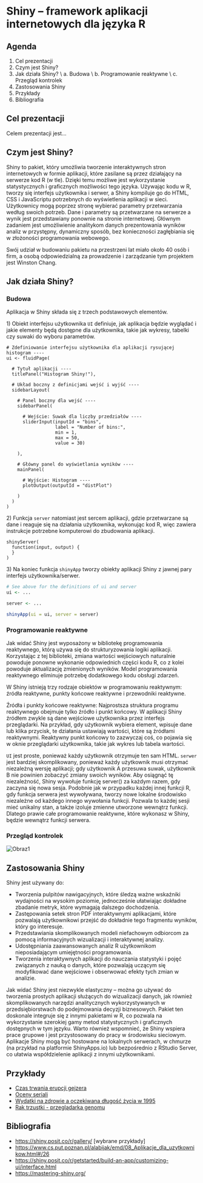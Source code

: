 # Shiny – framework aplikacji internetowych dla języka R

## Agenda 
  1. Cel prezentacji
  2. Czym jest Shiny?
  3. Jak działa Shiny? \\
    a. Budowa \\
    b. Programowanie reaktywne \\
    c. Przegląd kontrolek 
  5. Zastosowania Shiny
  6. Przykłady
  7. Bibliografia

## Cel prezentacji

Celem prezentacji jest...

## Czym jest Shiny?

Shiny to pakiet, który umożliwia tworzenie interaktywnych stron internetowych w formie aplikacji, które zasilane są przez działający na serwerze kod R (w tle). Dzięki temu możliwe jest wykorzystanie statystycznych i graficznych możliwości tego języka. Używając kodu w R, tworzy się interfejs użytkownika i serwer, a Shiny kompiluje go do HTML, CSS i JavaScriptu potrzebnych do wyświetlenia aplikacji w sieci. Użytkownicy mogą poprzez stronę wybierać parametry przetwarzania według swoich potrzeb. Dane i parametry są przetwarzane na serwerze a wynik jest przedstawiany ponownie na stronie internetowej. Głównym zadaniem jest umożliwienie analitykom danych prezentowania wyników analiz w przystępny, dynamiczny sposób, bez konieczności zagłębiania się w złożoności programowania webowego.

Swój udział w budowaniu pakietu na przestrzeni lat miało około 40 osób i firm, a osobą odpowiedzialną za prowadzenie i zarządzanie tym projektem jest Winston Chang. 

## Jak działa Shiny?
### Budowa

Aplikacja w Shiny składa się z trzech podstawowych elementów.

1\) Obiekt interfejsu użytkownika ```UI``` definiuje, jak aplikacja będzie wyglądać i jakie elementy będą dostępne dla użytkownika, takie jak wykresy, tabelki czy suwaki do wyboru parametrów. 

``` 
# Zdefiniowanie interfejsu użytkownika dla aplikacji rysującej histogram ----
ui <- fluidPage(

  # Tytuł aplikacji ----
  titlePanel("Histogram Shiny!"),

  # Układ boczny z definicjami wejść i wyjść ----
  sidebarLayout(

    # Panel boczny dla wejść ----
    sidebarPanel(

      # Wejście: Suwak dla liczby przedziałów ----
      sliderInput(inputId = "bins",
                  label = "Number of bins:",
                  min = 1,
                  max = 50,
                  value = 30)

    ),

    # Główny panel do wyświetlania wyników ----
    mainPanel(

      # Wyjście: Histogram ----
      plotOutput(outputId = "distPlot")

    )
  )
)
```

2\) Funkcja ```server``` natomiast jest sercem aplikacji, gdzie przetwarzane są dane i reaguje się na działania użytkownika, wykonując kod R, więc zawiera instrukcje potrzebne komputerowi do zbudowania aplikacji.
```
shinyServer(
  function(input, output) {
  }
)
```

3\) Na koniec funkcja ```shinyApp``` tworzy obiekty aplikacji Shiny z jawnej pary interfejs użytkownika/serwer.
```r
# See above for the definitions of ui and server
ui <- ...

server <- ...

shinyApp(ui = ui, server = server)
```


### Programowanie reaktywne 

Jak widać Shiny jest wyposażony w bibliotekę programowania reaktywnego, którą używa się do strukturyzowania logiki aplikacji. Korzystając z tej biblioteki, zmiana wartości wejściowych naturalnie powoduje ponowne wykonanie odpowiednich części kodu R, co z kolei powoduje aktualizację zmienionych wyników. Model programowania reaktywnego eliminuje potrzebę dodatkowego kodu obsługi zdarzeń. 

W Shiny istnieją trzy rodzaje obiektów w programowaniu reaktywnym: źródła reaktywne, punkty końcowe reaktywne i przewodniki reaktywne. 

Źródła i punkty końcowe reaktywne: Najprostsza struktura programu reaktywnego obejmuje tylko źródło i punkt końcowy. W aplikacji Shiny źródłem zwykle są dane wejściowe użytkownika przez interfejs przeglądarki. Na przykład, gdy użytkownik wybiera element, wpisuje dane lub klika przycisk, te działania ustawiają wartości, które są źródłami reaktywnymi. Reaktywny punkt końcowy to zazwyczaj coś, co pojawia się w oknie przeglądarki użytkownika, takie jak wykres lub tabela wartości. 

```UI``` jest proste, ponieważ każdy użytkownik otrzymuje ten sam HTML. ```serwer``` jest bardziej skomplikowany, ponieważ każdy użytkownik musi otrzymać niezależną wersję aplikacji; gdy użytkownik A przesuwa suwak, użytkownik B nie powinien zobaczyć zmiany swoich wyników. 
Aby osiągnąć tę niezależność, Shiny wywołuje funkcję server() za każdym razem, gdy zaczyna się nowa sesja. Podobnie jak w przypadku każdej innej funkcji R, gdy funkcja serwera jest wywoływana, tworzy nowe lokalne środowisko niezależne od każdego innego wywołania funkcji. Pozwala to każdej sesji mieć unikalny stan, a także izoluje zmienne utworzone wewnątrz funkcji. Dlatego prawie całe programowanie reaktywne, które wykonasz w Shiny, będzie wewnątrz funkcji serwera. 

### Przegląd kontrolek

![Obraz1](https://github.com/KamilSieniu/Shiny---walidacja-modelu/blob/f42e7d1196f863006e90e02145a057e25066b787/MicrosoftTeams-image.png)

## Zastosowania Shiny

Shiny jest używany do:


* Tworzenia pulpitów nawigacyjnych, które śledzą ważne wskaźniki wydajności na wysokim poziomie, jednocześnie ułatwiając dokładne zbadanie metryk, które wymagają dalszego dochodzenia.
* Zastępowania setek stron PDF interaktywnymi aplikacjami, które pozwalają użytkownikowi przejść do dokładnie tego fragmentu wyników, który go interesuje. 
* Przedstawiania skomplikowanych modeli niefachowym odbiorcom za pomocą informacyjnych wizualizacji i interaktywnej analizy. 
* Udostępniania zaawansowanych analiz R użytkownikom nieposiadającym umiejętności programowania. 
* Tworzenia interaktywnych aplikacji do nauczania statystyki i pojęć związanych z nauką o danych, które pozwalają uczącym się modyfikować dane wejściowe i obserwować efekty tych zmian w analizie. 

Jak widać Shiny jest niezwykle elastyczny – można go używać do tworzenia prostych aplikacji służących do wizualizacji danych, jak również skomplikowanych narzędzi analitycznych wykorzystywanych w przedsiębiorstwach do podejmowania decyzji biznesowych. Pakiet ten doskonale integruje się z innymi pakietami w R, co pozwala na wykorzystanie szerokiej gamy metod statystycznych i graficznych dostępnych w tym języku. Warto również wspomnieć, że Shiny wspiera prace grupowe i jest przystosowany do pracy w środowisku sieciowym. Aplikacje Shiny mogą być hostowane na lokalnych serwerach, w chmurze (na przykład na platformie ShinyApps.io) lub bezpośrednio z RStudio Server, co ułatwia współdzielenie aplikacji z innymi użytkownikami. 

## Przykłady
* [Czas trwania erupcji gejzera](https://gallery.shinyapps.io/083-front-page/)
* [Oceny seriali](http://mi2.mini.pw.edu.pl:8080/Przewodnik/seriale/)
* [Wydatki na zdrowie a oczekiwana długość życia w 1995](https://gallery.shinyapps.io/182-google-charts/)
* [Rak trzustki - przeglądarka genomu](https://gallery.shinyapps.io/genome_browser/)

## Bibliografia
* https://shiny.posit.co/r/gallery/ [wybrane przykłady]
* https://www.cs.put.poznan.pl/alabijak/emd/08_Aplikacje_dla_uzytkownikow.html#/26
* https://shiny.posit.co/r/getstarted/build-an-app/customizing-ui/interface.html
* https://mastering-shiny.org/

